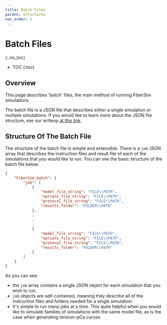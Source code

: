 ```yaml
---
title: Batch Files
parent: Structures
nav_order: 2
---
```


# Batch Files
{:.no_toc}

* TOC
{:toc}

## Overview

This page describes 'batch' files, the main method of running FiberSim simulations.

The batch file is a JSON file that describes either a single simulation or multiple simulations. If you would like to learn more about the JSON file structure, see our writeup [at this link](http://campbell-muscle-lab.github.io/howtos_json).

## Structure Of The Batch File

The structure of the batch file is simple and extensible. There is a `job` JSON array that describes the instruction files and result file of each of the simulations that you would like to run. You can see the basic structure of the batch file below:

```json
{
    "FiberSim_batch": {
        "job": [
            {
                "model_file_string": "FILE\\PATH",
                "options_file_string": "FILE\\PATH",
                "protocol_file_string": "FILE\\PATH",
                "results_folder": "FOLDER\\PATH"
            },
            .
            .
            .
            {
                "model_file_string": "FILE\\PATH",
                "options_file_string": "FILE\\PATH",
                "protocol_file_string": "FILE\\PATH",
                "results_folder": "FOLDER\\PATH"
            }
        ]
    }
}
```

As you can see:
  + the `job` array contains a single JSON object for each simulation that you wish to run.
  + `job` objects are self-contained, meaning they describe all of the instruction files and folders needed for a single simulation.
  + It's simple to run many jobs at a time. This quite helpful when you would like to simulate families of simulations with the same model file, as is the case when generating tension-pCa curves.
